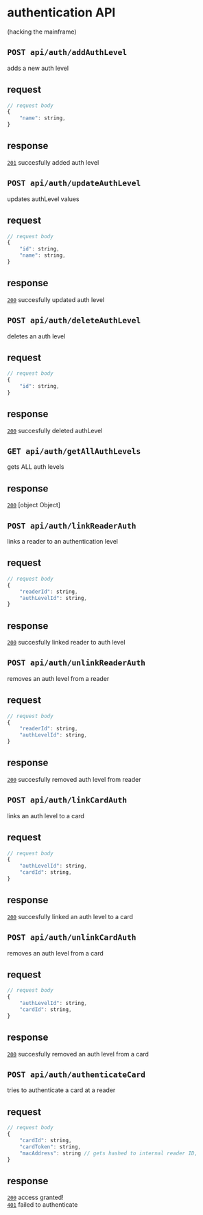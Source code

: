 # authentication API
(hacking the mainframe)
## `POST api/auth/addAuthLevel`
adds a new auth level
## request
```javascript
// request body
{
	"name": string,
}
```
## response
[`201`](https://developer.mozilla.org/en-US/docs/Web/HTTP/Status) succesfully added auth level<br>
## `POST api/auth/updateAuthLevel`
updates authLevel values
## request
```javascript
// request body
{
	"id": string,
	"name": string,
}
```
## response
[`200`](https://developer.mozilla.org/en-US/docs/Web/HTTP/Status) succesfully updated auth level<br>
## `POST api/auth/deleteAuthLevel`
deletes an auth level
## request
```javascript
// request body
{
	"id": string,
}
```
## response
[`200`](https://developer.mozilla.org/en-US/docs/Web/HTTP/Status) succesfully deleted authLevel<br>
## `GET api/auth/getAllAuthLevels`
gets ALL auth levels
## response
[`200`](https://developer.mozilla.org/en-US/docs/Web/HTTP/Status) [object Object]<br>
## `POST api/auth/linkReaderAuth`
links a reader to an authentication level
## request
```javascript
// request body
{
	"readerId": string,
	"authLevelId": string,
}
```
## response
[`200`](https://developer.mozilla.org/en-US/docs/Web/HTTP/Status) succesfully linked reader to auth level<br>
## `POST api/auth/unlinkReaderAuth`
removes an auth level from a reader
## request
```javascript
// request body
{
	"readerId": string,
	"authLevelId": string,
}
```
## response
[`200`](https://developer.mozilla.org/en-US/docs/Web/HTTP/Status) succesfully removed auth level from reader<br>
## `POST api/auth/linkCardAuth`
links an auth level to a card
## request
```javascript
// request body
{
	"authLevelId": string,
	"cardId": string,
}
```
## response
[`200`](https://developer.mozilla.org/en-US/docs/Web/HTTP/Status) succesfully linked an auth level to a card<br>
## `POST api/auth/unlinkCardAuth`
removes an auth level from a card
## request
```javascript
// request body
{
	"authLevelId": string,
	"cardId": string,
}
```
## response
[`200`](https://developer.mozilla.org/en-US/docs/Web/HTTP/Status) succesfully removed an auth level from a card<br>
## `POST api/auth/authenticateCard`
tries to authenticate a card at a reader
## request
```javascript
// request body
{
	"cardId": string,
	"cardToken": string,
	"macAddress": string // gets hashed to internal reader ID,
}
```
## response
[`200`](https://developer.mozilla.org/en-US/docs/Web/HTTP/Status) access granted!<br>
[`401`](https://developer.mozilla.org/en-US/docs/Web/HTTP/Status) failed to authenticate<br>
